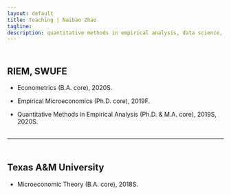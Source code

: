 ```yaml
---
layout: default
title: Teaching | Naibao Zhao
tagline: 
description: quantitative methods in empirical analysis, data science, and labor economics.
---
```

<!--
<div class="navbar">
    <div class="navbar-inner">
        <ul class="nav">
            <li><a href="#current">current courses</a></li>
            <li><a href="#shortcourses">short courses</a></li>
            <li><a href="#misc">misc lectures</a></li>
            <li><a href="#old">former courses</a></li>
        </ul>
    </div>
</div> -->
## <a name="instructor"></a> <br/> RIEM, SWUFE

- Econometrics (B.A. core), 2020S. <br/>
<!-- <code>[syllabus]</code><br/> -->

- Empirical Microeconomics (Ph.D. core), 2019F.<br/>
<!-- <code>[syllabus]</code><br/> -->

- Quantitative Methods in Empirical Analysis (Ph.D. & M.A. core), 2019S, 2020S. <br/><br/>
<!-- <code>[syllabus]</code><br/> -->

<!-- - Data Scientist with R (MA), Spring 2019. <br/>
<code>[syllabus]</code><br/><br/> -->

---
## <a name="instructor"></a> <br/> Texas A&M University

- Microeconomic Theory (B.A. core), 2018S. <br/><br/>
<!-- <code>[syllabus]</code><br/><br/> -->

<!--
#### <a name="instructor"></a>recitation instructor

<!-- - ECON 630: Microeconomic Theory II (PhD core), Texas A&M University, Spring 2015. <br/>

<!-- - ECMT 463: Introduction to Econometrics (undergraduate), Texas A&M University, Fall 2017. <br/>

<!-- - ECMT 461: Economic Data Analysis (undergraduate), Texas A&M University, Fall 2016, Spring 2017. <br/><br/> -->

<!--
#### <a name="ta"></a>teaching assistant

<!-- - ECON 675: Capstone (MS core), Texas A&M University, 2014-2015. <br/>

<!-- - ECON 311: Money and Banking (undergraduate), Texas A&M University, 2013-2014. <br/>

<!-- - ECON 202: Principles of Economics (undergraduate), Texas A&M University, 2013-2014. <br/><br/> -->
